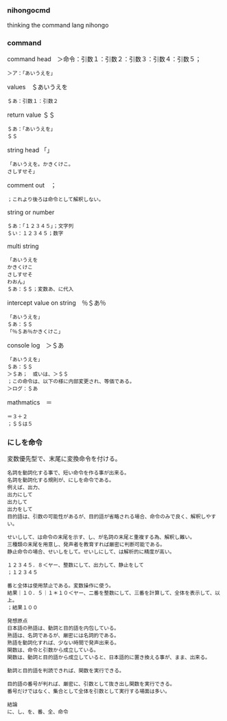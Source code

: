### nihongocmd
thinking the command lang nihongo

### command 
command head　＞命令：引数１：引数２：引数３：引数４：引数５；
~~~~
＞ア：「あいうえを」
~~~~
values　＄あいうえを
~~~~
＄あ：引数１：引数２
~~~~
return value ＄＄
~~~
＄あ：「あいうえを」
＄＄
~~~
string head 「」
~~~~
「あいうえを。かきくけこ。
さしすせそ」
~~~~
comment out　；
~~~~
；これより後ろは命令として解釈しない。
~~~~
string or number
~~~~
＄あ：「１２３４５」；文字列
＄い：１２３４５；数字
~~~~
multi string
~~~~
「あいうえを
かきくけこ
さしすせそ
わおん」
＄あ：＄＄；変数あ、に代入
~~~~
intercept value on string　％＄あ％
~~~~
「あいうえを」
＄あ：＄＄
「％＄あ％かきくけこ」
~~~~
console log　＞＄あ
~~~~
「あいうえを」
＄あ：＄＄
＞＄あ；　或いは、＞＄＄
；この命令は、以下の様に内部変更され、等価である。
＞ログ：＄あ
~~~~
mathmatics　＝
~~~~
＝３＋２
；＄＄は５
~~~~

### にしを命令
変数優先型で、末尾に変換命令を付ける。
~~~~
名詞を動詞化する事で、短い命令を作る事が出来る。
名詞を動詞化する規則が、にしを命令である。
例えば、出力、
出力にして
出力して
出力をして
目的語は、引数の可能性があるが、目的語が省略される場合、命令のみで良く、解釈しやすい。

せいしして、は命令の末尾を示す、し、が名詞の末尾と重複する為、解釈し難い。
三種類の末尾を用意し、発声者を教育すれば厳密に判断可能である。
静止命令の場合、せいしをして。せいしにして、は解析的に精度が高い。
~~~~
~~~
１２３４５．８＜ヤー、整数にして、出力して、静止をして
；１２３４５
~~~
~~~
番と全体は使用禁止である。変数操作に使う。
結果｜１０．５｜１＊１０＜ヤー、二番を整数にして、三番を計算して、全体を表示して、以上。
；結果１００
~~~

~~~~
発想原点
日本語の熟語は、動詞と目的語を内包している。
熟語は、名詞であるが、厳密には名詞的である。
熟語を動詞化すれば、少ない時間で発声出来る。
関数は、命令と引数から成立している。
関数は、動詞と目的語から成立していると、日本語的に置き換える事が、まま、出来る。

動詞と目的語を判読できれば、関数を実行できる。

目的語の番号が判れば、厳密に、引数として抜き出し関数を実行できる。
番号だけではなく、集合として全体を引数として実行する場面は多い。

結論
に、し、を、番、全、命令
~~~~
